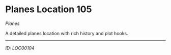 # Planes Location 105

*Planes*

A detailed planes location with rich history and plot hooks.

---
*ID: LOC00104*